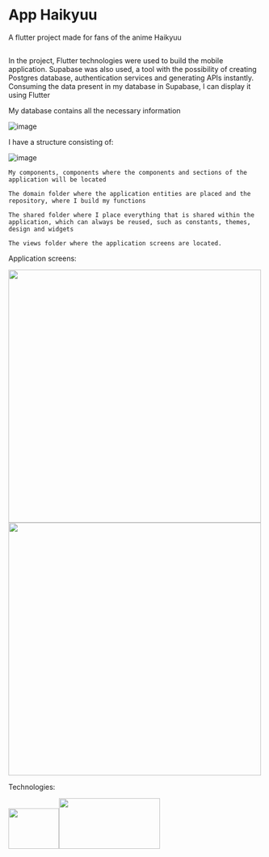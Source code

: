 # App Haikyuu

A flutter project made for fans of the anime Haikyuu

## 

In the project, Flutter technologies were used to build the mobile application.
Supabase was also used, a tool with the possibility of creating Postgres database, authentication services and generating APIs instantly.
Consuming the data present in my database in Supabase, I can display it using Flutter

My database contains all the necessary information

![image](https://github.com/beatrizgomees/app-haikyuu/assets/150337944/3c85d538-6510-46cb-bbd6-c2f18d6c09c3)


I have a structure consisting of:


![image](https://github.com/beatrizgomees/app-haikyuu/assets/150337944/57250136-d603-4759-9393-bb06e86918bc)


    My components, components where the components and sections of the application will be located

    The domain folder where the application entities are placed and the repository, where I build my functions

    The shared folder where I place everything that is shared within the application, which can always be reused, such as constants, themes, design and widgets

    The views folder where the application screens are located.

Application screens: 


<img height="500" src="https://github.com/beatrizgomees/app-haikyuu/assets/150337944/37255d39-b568-49fb-90d7-6f74ee84c680" />
<img height="500" src="https://github.com/beatrizgomees/app-haikyuu/assets/150337944/13187cfd-ccc8-4b27-9727-d09db836e2e3" />


Technologies:


 <img height="80" width="100" src="https://cdn.jsdelivr.net/gh/devicons/devicon@latest/icons/flutter/flutter-original.svg" /><img height="100" width="200" src="https://cdn.jsdelivr.net/gh/devicons/devicon@latest/icons/supabase/supabase-original-wordmark.svg" />

